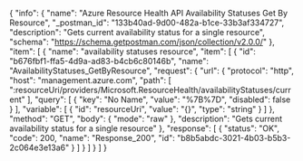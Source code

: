 {
  "info": {
    "name": "Azure Resource Health API Availability Statuses Get By Resource",
    "_postman_id": "133b40ad-9d00-482a-b1ce-33b3af334727",
    "description": "Gets current availability status for a single resource",
    "schema": "https://schema.getpostman.com/json/collection/v2.0.0/"
  },
  "item": [
    {
      "name": "availability statuses resource",
      "item": [
        {
          "id": "b676fbf1-ffa5-4d9a-ad83-b4cb6c80146b",
          "name": "AvailabilityStatuses_GetByResource",
          "request": {
            "url": {
              "protocol": "http",
              "host": "management.azure.com",
              "path": [
                ":resourceUri/providers/Microsoft.ResourceHealth/availabilityStatuses/current"
              ],
              "query": [
                {
                  "key": "No Name",
                  "value": "%7B%7D",
                  "disabled": false
                }
              ],
              "variable": [
                {
                  "id": "resourceUri",
                  "value": "{}",
                  "type": "string"
                }
              ]
            },
            "method": "GET",
            "body": {
              "mode": "raw"
            },
            "description": "Gets current availability status for a single resource"
          },
          "response": [
            {
              "status": "OK",
              "code": 200,
              "name": "Response_200",
              "id": "b8b5abdc-3021-4b03-b5b3-2c064e3e13a6"
            }
          ]
        }
      ]
    }
  ]
}